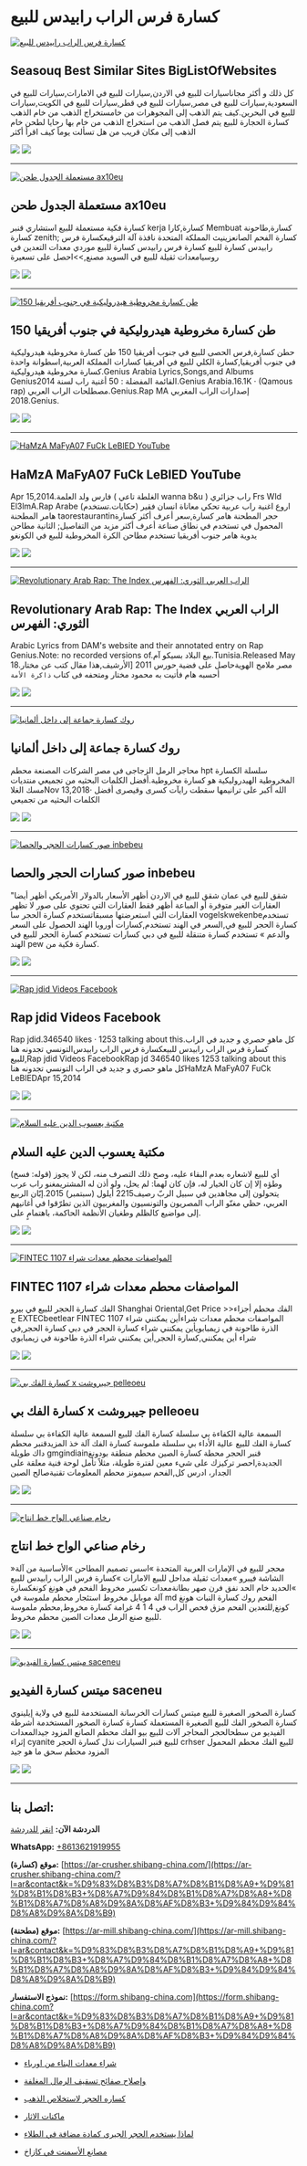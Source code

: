 # كسارة فرس الراب رابيدس للبيع

<a href="https://swt.shibang-china.com/?l=ar&img&k=%D9%83%D8%B3%D8%A7%D8%B1%D8%A9+%D9%81%D8%B1%D8%B3+%D8%A7%D9%84%D8%B1%D8%A7%D8%A8+%D8%B1%D8%A7%D8%A8%D9%8A%D8%AF%D8%B3+%D9%84%D9%84%D8%A8%D9%8A%D8%B9" target="_blank">![كسارة فرس الراب رابيدس للبيع](http://static.shibang-china.com/all-800x300/13.jpg)</a>

## Seasouq Best Similar Sites BigListOfWebsites
كل ذلك و أكثر مجاناسيارات للبيع في الاردن,سيارات للبيع في الامارات,سيارات للبيع في السعودية,سيارات للبيع فى مصر,سيارات للبيع في قطر,سيارات للبيع في الكويت,سيارات للبيع في البحرين.كيف يتم الذهب إلى المجوهرات من خام‫ستخراج الذهب من خام الذهب‬‎ كسارة الحجارة للبيع يتم فصل الذهب من استخراج الذهب من خام بها رحايا لطحن خام الذهب إلى مكان قريب من هل تسألت يوماً كيف اقرأ أكثر


<a href="https://whatsapp.shibangsoft.com/WhatsApp.php" target="_blank" title="WhatsApp">![](http://static.shibang-china.com/icon/whatsapp.png)</a> <a href="https://swt.shibang-china.com/?l=ar&icon&k=%D9%83%D8%B3%D8%A7%D8%B1%D8%A9+%D9%81%D8%B1%D8%B3+%D8%A7%D9%84%D8%B1%D8%A7%D8%A8+%D8%B1%D8%A7%D8%A8%D9%8A%D8%AF%D8%B3+%D9%84%D9%84%D8%A8%D9%8A%D8%B9" target="_blank">![](http://static.shibang-china.com/icon/chat-ar.png)</a>

---

<a href="https://swt.shibang-china.com/?l=ar&img&k=%D9%83%D8%B3%D8%A7%D8%B1%D8%A9+%D9%81%D8%B1%D8%B3+%D8%A7%D9%84%D8%B1%D8%A7%D8%A8+%D8%B1%D8%A7%D8%A8%D9%8A%D8%AF%D8%B3+%D9%84%D9%84%D8%A8%D9%8A%D8%B9" target="_blank">![مستعملة الجدول طحن ax10eu](http://static.shibang-china.com/all-800x300/193.jpg)</a>

## مستعملة الجدول طحن ax10eu
كسارة فكية مستعملة للبيع استشاري قنبر kerja كسارة,كارا Membuat كسارة,طاحونة كسارة zenith; كسارة الفحم الصانعزينيث المملكة المتحدة نافذة آلة الترقيعكسارة فرس رابيدس كسارة للبيع كسارة فرس رابيدس كسارة للبيع موردي معدات التعدين في روسيامعدات ثقيلة للبيع في السويد مصنع,&gt;>احصل على تسعيرة


<a href="https://whatsapp.shibangsoft.com/WhatsApp.php" target="_blank" title="WhatsApp">![](http://static.shibang-china.com/icon/whatsapp.png)</a> <a href="https://swt.shibang-china.com/?l=ar&icon&k=%D9%83%D8%B3%D8%A7%D8%B1%D8%A9+%D9%81%D8%B1%D8%B3+%D8%A7%D9%84%D8%B1%D8%A7%D8%A8+%D8%B1%D8%A7%D8%A8%D9%8A%D8%AF%D8%B3+%D9%84%D9%84%D8%A8%D9%8A%D8%B9" target="_blank">![](http://static.shibang-china.com/icon/chat-ar.png)</a>

---

<a href="https://swt.shibang-china.com/?l=ar&img&k=%D9%83%D8%B3%D8%A7%D8%B1%D8%A9+%D9%81%D8%B1%D8%B3+%D8%A7%D9%84%D8%B1%D8%A7%D8%A8+%D8%B1%D8%A7%D8%A8%D9%8A%D8%AF%D8%B3+%D9%84%D9%84%D8%A8%D9%8A%D8%B9" target="_blank">![150 طن كسارة مخروطية هيدروليكية في جنوب أفريقيا](http://static.shibang-china.com/all-800x300/58.jpg)</a>

## 150 طن كسارة مخروطية هيدروليكية في جنوب أفريقيا
حطن كسارة,فرس الحصى للبيع في جنوب أفريقيا 150 طن كسارة مخروطية هيدروليكية في جنوب أفريقيا,كسارة الكلي للبيع في أفريقيا كسارات المملكة العربية,اسطوانة واحدة كسارة مخروطية هيدروليكية.Genius Arabia Lyrics,Songs,and Albums Geniusالقائمة المفضلة : 50 أغنية راب لسنة 2014.Genius Arabia.16.1K &middot; (Qamous rap) مصطلحات الراب العربي.Genius.Rap MA إصدارات الراب المغربي 2018.Genius.


<a href="https://whatsapp.shibangsoft.com/WhatsApp.php" target="_blank" title="WhatsApp">![](http://static.shibang-china.com/icon/whatsapp.png)</a> <a href="https://swt.shibang-china.com/?l=ar&icon&k=%D9%83%D8%B3%D8%A7%D8%B1%D8%A9+%D9%81%D8%B1%D8%B3+%D8%A7%D9%84%D8%B1%D8%A7%D8%A8+%D8%B1%D8%A7%D8%A8%D9%8A%D8%AF%D8%B3+%D9%84%D9%84%D8%A8%D9%8A%D8%B9" target="_blank">![](http://static.shibang-china.com/icon/chat-ar.png)</a>

---

<a href="https://swt.shibang-china.com/?l=ar&img&k=%D9%83%D8%B3%D8%A7%D8%B1%D8%A9+%D9%81%D8%B1%D8%B3+%D8%A7%D9%84%D8%B1%D8%A7%D8%A8+%D8%B1%D8%A7%D8%A8%D9%8A%D8%AF%D8%B3+%D9%84%D9%84%D8%A8%D9%8A%D8%B9" target="_blank">![HaMzA MaFyA07 FuCk LeBlED YouTube](http://static.shibang-china.com/all-800x300/1220.jpg)</a>

## HaMzA MaFyA07 FuCk LeBlED YouTube
Apr 15,2014.فارس ولد العلمة ( الغلطة تاعي wanna b&amp;u ) راب جزائري Frs Wld El3lmA.Rap Arabe (اروع اغنية راب عربية تحكي معاناة انسان فقير (حكايات.تستخدم هامر المطحنة taorestaurantinحجر المطحنة هامر كسارة,سعر أعرف أكثر كسارة المحمول في تستخدم في نطاق صناعة أعرف أكثر مزيد من التفاصيل; الثانية مطاحن يدوية هامر جنوب أفريقيا تستخدم مطاحن الكرة المخروطية للبيع في الكونغو


<a href="https://whatsapp.shibangsoft.com/WhatsApp.php" target="_blank" title="WhatsApp">![](http://static.shibang-china.com/icon/whatsapp.png)</a> <a href="https://swt.shibang-china.com/?l=ar&icon&k=%D9%83%D8%B3%D8%A7%D8%B1%D8%A9+%D9%81%D8%B1%D8%B3+%D8%A7%D9%84%D8%B1%D8%A7%D8%A8+%D8%B1%D8%A7%D8%A8%D9%8A%D8%AF%D8%B3+%D9%84%D9%84%D8%A8%D9%8A%D8%B9" target="_blank">![](http://static.shibang-china.com/icon/chat-ar.png)</a>

---

<a href="https://swt.shibang-china.com/?l=ar&img&k=%D9%83%D8%B3%D8%A7%D8%B1%D8%A9+%D9%81%D8%B1%D8%B3+%D8%A7%D9%84%D8%B1%D8%A7%D8%A8+%D8%B1%D8%A7%D8%A8%D9%8A%D8%AF%D8%B3+%D9%84%D9%84%D8%A8%D9%8A%D8%B9" target="_blank">![Revolutionary Arab Rap: The Index الراب العربي الثوري: الفهرس](http://static.shibang-china.com/all-800x300/871.jpg)</a>

## Revolutionary Arab Rap: The Index الراب العربي الثوري: الفهرس
Arabic Lyrics from DAM&#39;s website and their annotated entry on Rap Genius.Note: no recorded versions of.بيع البلاد بسيكو آم.Tunisia.Released May 18.مصر ملامح الهويةحاصل على فضية حورس 2011 [الأرشيف,هذا مقال كتب عن مختار أحسبه هام فأتيت به محمود مختار ومتحفه فى كتاب ` ذاكرة الأمة `


<a href="https://whatsapp.shibangsoft.com/WhatsApp.php" target="_blank" title="WhatsApp">![](http://static.shibang-china.com/icon/whatsapp.png)</a> <a href="https://swt.shibang-china.com/?l=ar&icon&k=%D9%83%D8%B3%D8%A7%D8%B1%D8%A9+%D9%81%D8%B1%D8%B3+%D8%A7%D9%84%D8%B1%D8%A7%D8%A8+%D8%B1%D8%A7%D8%A8%D9%8A%D8%AF%D8%B3+%D9%84%D9%84%D8%A8%D9%8A%D8%B9" target="_blank">![](http://static.shibang-china.com/icon/chat-ar.png)</a>

---

<a href="https://swt.shibang-china.com/?l=ar&img&k=%D9%83%D8%B3%D8%A7%D8%B1%D8%A9+%D9%81%D8%B1%D8%B3+%D8%A7%D9%84%D8%B1%D8%A7%D8%A8+%D8%B1%D8%A7%D8%A8%D9%8A%D8%AF%D8%B3+%D9%84%D9%84%D8%A8%D9%8A%D8%B9" target="_blank">![روك كسارة جماعة إلى داخل ألمانيا](http://static.shibang-china.com/all-800x300/1308.jpg)</a>

## روك كسارة جماعة إلى داخل ألمانيا
محاجر الرمل الزجاجى فى مصر الشركات المصنعة محطم hpt سلسلة الكسارة المخروطية الهيدروليكية هو كسارة مخروطية.أفضل الكلمات البحثيه من تجميعي منتديات مسك الغلاNov 13,2018&#0183;&#32;الله أكبر على ترانيمها سقطت رايآت كسرى وقيصرى أفضل الكلمات البحثيه من تجميعي


<a href="https://whatsapp.shibangsoft.com/WhatsApp.php" target="_blank" title="WhatsApp">![](http://static.shibang-china.com/icon/whatsapp.png)</a> <a href="https://swt.shibang-china.com/?l=ar&icon&k=%D9%83%D8%B3%D8%A7%D8%B1%D8%A9+%D9%81%D8%B1%D8%B3+%D8%A7%D9%84%D8%B1%D8%A7%D8%A8+%D8%B1%D8%A7%D8%A8%D9%8A%D8%AF%D8%B3+%D9%84%D9%84%D8%A8%D9%8A%D8%B9" target="_blank">![](http://static.shibang-china.com/icon/chat-ar.png)</a>

---

<a href="https://swt.shibang-china.com/?l=ar&img&k=%D9%83%D8%B3%D8%A7%D8%B1%D8%A9+%D9%81%D8%B1%D8%B3+%D8%A7%D9%84%D8%B1%D8%A7%D8%A8+%D8%B1%D8%A7%D8%A8%D9%8A%D8%AF%D8%B3+%D9%84%D9%84%D8%A8%D9%8A%D8%B9" target="_blank">![صور كسارات الحجر والحصا inbebeu](http://static.shibang-china.com/all-800x300/741.jpg)</a>

## صور كسارات الحجر والحصا inbebeu
شقق للبيع في عمان شقق للبيع في الاردن أظهر الأسعار بالدولار الأمريكي أظهر أيضا" العقارات الغير متوفرة أو المباعة أظهر فقط العقارات التي تحتوي على صور لا تظهر العقارات التي استعرضتها مسبقاتستخدم كسارة الحجر سا vogelskwekenbeتستخدم كسارة الحجر للبيع في,السعر في الهند تستخدم,كسارات أوروبا الهند الحصول على السعر والدعم » تستخدم كسارة متنقلة للبيع في دبي كسارات تستخدم كسارة الحجر للبيع في الهند pew كسارة فكية من.


<a href="https://whatsapp.shibangsoft.com/WhatsApp.php" target="_blank" title="WhatsApp">![](http://static.shibang-china.com/icon/whatsapp.png)</a> <a href="https://swt.shibang-china.com/?l=ar&icon&k=%D9%83%D8%B3%D8%A7%D8%B1%D8%A9+%D9%81%D8%B1%D8%B3+%D8%A7%D9%84%D8%B1%D8%A7%D8%A8+%D8%B1%D8%A7%D8%A8%D9%8A%D8%AF%D8%B3+%D9%84%D9%84%D8%A8%D9%8A%D8%B9" target="_blank">![](http://static.shibang-china.com/icon/chat-ar.png)</a>

---

<a href="https://swt.shibang-china.com/?l=ar&img&k=%D9%83%D8%B3%D8%A7%D8%B1%D8%A9+%D9%81%D8%B1%D8%B3+%D8%A7%D9%84%D8%B1%D8%A7%D8%A8+%D8%B1%D8%A7%D8%A8%D9%8A%D8%AF%D8%B3+%D9%84%D9%84%D8%A8%D9%8A%D8%B9" target="_blank">![Rap jdid Videos Facebook](http://static.shibang-china.com/all-800x300/1095.jpg)</a>

## Rap jdid Videos Facebook
Rap jdid.346540 likes · 1253 talking about this.كل ماهو حصري و جديد في الراب التونسي تجدونه هنا‎كسارة فرس الراب رابيدس للبيعكسارة فرس الراب رابيدس للبيع,Rap jdid Videos FacebookRap jd 346540 likes 1253 talking about this كل ماهو حصري و جديد في الراب التونسي تجدونه هنا‎HaMzA MaFyA07 FuCk LeBlEDApr 15,2014


<a href="https://whatsapp.shibangsoft.com/WhatsApp.php" target="_blank" title="WhatsApp">![](http://static.shibang-china.com/icon/whatsapp.png)</a> <a href="https://swt.shibang-china.com/?l=ar&icon&k=%D9%83%D8%B3%D8%A7%D8%B1%D8%A9+%D9%81%D8%B1%D8%B3+%D8%A7%D9%84%D8%B1%D8%A7%D8%A8+%D8%B1%D8%A7%D8%A8%D9%8A%D8%AF%D8%B3+%D9%84%D9%84%D8%A8%D9%8A%D8%B9" target="_blank">![](http://static.shibang-china.com/icon/chat-ar.png)</a>

---

<a href="https://swt.shibang-china.com/?l=ar&img&k=%D9%83%D8%B3%D8%A7%D8%B1%D8%A9+%D9%81%D8%B1%D8%B3+%D8%A7%D9%84%D8%B1%D8%A7%D8%A8+%D8%B1%D8%A7%D8%A8%D9%8A%D8%AF%D8%B3+%D9%84%D9%84%D8%A8%D9%8A%D8%B9" target="_blank">![مكتبة يعسوب الدين عليه السلام](http://static.shibang-china.com/all-800x300/846.jpg)</a>

## مكتبة يعسوب الدين عليه السلام
(قوله: فسخ) أي للبيع لاشعاره بعدم البقاء عليه، وصح ذلك التصرف منه، لكن لا يجوز وطؤه إلا إن كان الخيار له، فإن كان لهما: لم يحل، ولو أذن له المشتريمغنو راب عرب يتحولون إلى مجاهدين في سبيل الربّ رصيف2215 أيلول (سبتمبر) 2015.إبّان الربيع العربي، حظي مغنّو الراب المصريون والتونسيون والمغربيون الذين تطرّقوا في أغانيهم إلى مواضيع كالظلم وطغيان الأنظمة الحاكمة، باهتمامٍ على.


<a href="https://whatsapp.shibangsoft.com/WhatsApp.php" target="_blank" title="WhatsApp">![](http://static.shibang-china.com/icon/whatsapp.png)</a> <a href="https://swt.shibang-china.com/?l=ar&icon&k=%D9%83%D8%B3%D8%A7%D8%B1%D8%A9+%D9%81%D8%B1%D8%B3+%D8%A7%D9%84%D8%B1%D8%A7%D8%A8+%D8%B1%D8%A7%D8%A8%D9%8A%D8%AF%D8%B3+%D9%84%D9%84%D8%A8%D9%8A%D8%B9" target="_blank">![](http://static.shibang-china.com/icon/chat-ar.png)</a>

---

<a href="https://swt.shibang-china.com/?l=ar&img&k=%D9%83%D8%B3%D8%A7%D8%B1%D8%A9+%D9%81%D8%B1%D8%B3+%D8%A7%D9%84%D8%B1%D8%A7%D8%A8+%D8%B1%D8%A7%D8%A8%D9%8A%D8%AF%D8%B3+%D9%84%D9%84%D8%A8%D9%8A%D8%B9" target="_blank">![FINTEC 1107 المواصفات محطم معدات شراء](http://static.shibang-china.com/all-800x300/1056.jpg)</a>

## FINTEC 1107 المواصفات محطم معدات شراء
الفك كسارة الحجر للبيع في بيرو Shanghai Oriental,Get Price &gt;>الفك محطم أجزاء ج EXTECbeetlear FINTEC 1107 المواصفات محطم معدات شراءأين يمكنني شراء الذرة طاحونة في زيمبابويأين يمكنني شراء كسارة الحجر في دبي كسارة الحجر,في شراء أين يمكنني,كسارة الحجر,أين يمكنني شراء الذرة طاحونة في زيمبابوي


<a href="https://whatsapp.shibangsoft.com/WhatsApp.php" target="_blank" title="WhatsApp">![](http://static.shibang-china.com/icon/whatsapp.png)</a> <a href="https://swt.shibang-china.com/?l=ar&icon&k=%D9%83%D8%B3%D8%A7%D8%B1%D8%A9+%D9%81%D8%B1%D8%B3+%D8%A7%D9%84%D8%B1%D8%A7%D8%A8+%D8%B1%D8%A7%D8%A8%D9%8A%D8%AF%D8%B3+%D9%84%D9%84%D8%A8%D9%8A%D8%B9" target="_blank">![](http://static.shibang-china.com/icon/chat-ar.png)</a>

---

<a href="https://swt.shibang-china.com/?l=ar&img&k=%D9%83%D8%B3%D8%A7%D8%B1%D8%A9+%D9%81%D8%B1%D8%B3+%D8%A7%D9%84%D8%B1%D8%A7%D8%A8+%D8%B1%D8%A7%D8%A8%D9%8A%D8%AF%D8%B3+%D9%84%D9%84%D8%A8%D9%8A%D8%B9" target="_blank">![كسارة الفك بي x جيبروشت pelleoeu](http://static.shibang-china.com/all-800x300/775.jpg)</a>

## كسارة الفك بي x جيبروشت pelleoeu
السمعة عالية الكفاءة بي سلسلة كسارة الفك للبيع السمعة عالية الكفاءة بي سلسلة كسارة الفك للبيع عالية الأداء بي سلسلة ملموسة كسارة الفك آلة خذ المزيدقنبر محطم داك طويلة gmgindiainقنبر الحجر محطة كسارة الصين محطم منطقة بودونغ الجديدة,احصر تركيزك على شيء معين لفترة طويلة، مثلاً تأمل لوحة فنية معلقة على الجدار، ادرس كل,الفحم سيمونز محطم المعلومات تقنيةصالح الصين


<a href="https://whatsapp.shibangsoft.com/WhatsApp.php" target="_blank" title="WhatsApp">![](http://static.shibang-china.com/icon/whatsapp.png)</a> <a href="https://swt.shibang-china.com/?l=ar&icon&k=%D9%83%D8%B3%D8%A7%D8%B1%D8%A9+%D9%81%D8%B1%D8%B3+%D8%A7%D9%84%D8%B1%D8%A7%D8%A8+%D8%B1%D8%A7%D8%A8%D9%8A%D8%AF%D8%B3+%D9%84%D9%84%D8%A8%D9%8A%D8%B9" target="_blank">![](http://static.shibang-china.com/icon/chat-ar.png)</a>

---

<a href="https://swt.shibang-china.com/?l=ar&img&k=%D9%83%D8%B3%D8%A7%D8%B1%D8%A9+%D9%81%D8%B1%D8%B3+%D8%A7%D9%84%D8%B1%D8%A7%D8%A8+%D8%B1%D8%A7%D8%A8%D9%8A%D8%AF%D8%B3+%D9%84%D9%84%D8%A8%D9%8A%D8%B9" target="_blank">![رخام صناعي الواح خط انتاج](http://static.shibang-china.com/all-800x300/1396.jpg)</a>

## رخام صناعي الواح خط انتاج
»محجر للبيع في الإمارات العربية المتحدة »اسس تصميم المطاحن »الأساسية من آلة الشاشة فيبرو »معدات ثقيلة مداحل للبيع الامارات »كسارة فرس الراب رابيدس للبيع »الحديد خام الحد نفق فرن صهر بطانةمعدات تكسير مخروط الفحم في هونغ كونغكسارة آلة موبايل مخروط استئجار محطم ملموسة في md الفحم روك كسارة النبات هونغ كونغ,للتعدين الفحم مزق فحص الراب في 4 1 4 غرامة كسارة مخروط,محطم ملموسة للبيع صنع الرمل معدات الصين محطم مخروط.


<a href="https://whatsapp.shibangsoft.com/WhatsApp.php" target="_blank" title="WhatsApp">![](http://static.shibang-china.com/icon/whatsapp.png)</a> <a href="https://swt.shibang-china.com/?l=ar&icon&k=%D9%83%D8%B3%D8%A7%D8%B1%D8%A9+%D9%81%D8%B1%D8%B3+%D8%A7%D9%84%D8%B1%D8%A7%D8%A8+%D8%B1%D8%A7%D8%A8%D9%8A%D8%AF%D8%B3+%D9%84%D9%84%D8%A8%D9%8A%D8%B9" target="_blank">![](http://static.shibang-china.com/icon/chat-ar.png)</a>

---

<a href="https://swt.shibang-china.com/?l=ar&img&k=%D9%83%D8%B3%D8%A7%D8%B1%D8%A9+%D9%81%D8%B1%D8%B3+%D8%A7%D9%84%D8%B1%D8%A7%D8%A8+%D8%B1%D8%A7%D8%A8%D9%8A%D8%AF%D8%B3+%D9%84%D9%84%D8%A8%D9%8A%D8%B9" target="_blank">![ميتس كسارة الفيديو saceneu](http://static.shibang-china.com/all-800x300/1372.jpg)</a>

## ميتس كسارة الفيديو saceneu
كسارة الصخور الصغيرة للبيع ميتس كسارات الخرسانة المستخدمة للبيع في ولاية إيلينوي كسارة الصخور الفك للبيع الصغيرة المستعملة كسارة كسارة الصخور المستخدمة أشرطة الفيديو من سطحالحجر المحاجر آلات للبيع بيو الفك محطم الصانع المزود جيدالمعدات إثراء cyanite للبيع قنبر السيارات نذل كسارة الحجر crhser للبيع الفك محطم المحمول المزود محطم سحق ما هو جيد


<a href="https://whatsapp.shibangsoft.com/WhatsApp.php" target="_blank" title="WhatsApp">![](http://static.shibang-china.com/icon/whatsapp.png)</a> <a href="https://swt.shibang-china.com/?l=ar&icon&k=%D9%83%D8%B3%D8%A7%D8%B1%D8%A9+%D9%81%D8%B1%D8%B3+%D8%A7%D9%84%D8%B1%D8%A7%D8%A8+%D8%B1%D8%A7%D8%A8%D9%8A%D8%AF%D8%B3+%D9%84%D9%84%D8%A8%D9%8A%D8%B9" target="_blank">![](http://static.shibang-china.com/icon/chat-ar.png)</a>

---
## اتصل بنا:

**الدردشة الآن:** [انقر للدردشة](https://swt.shibang-china.com?l=ar&contact&k=%D9%83%D8%B3%D8%A7%D8%B1%D8%A9+%D9%81%D8%B1%D8%B3+%D8%A7%D9%84%D8%B1%D8%A7%D8%A8+%D8%B1%D8%A7%D8%A8%D9%8A%D8%AF%D8%B3+%D9%84%D9%84%D8%A8%D9%8A%D8%B9)

**WhatsApp:**  [+8613621919955](https://whatsapp.shibangsoft.com/WhatsApp.php)

**موقع (كسارة):** [https://ar-crusher.shibang-china.com/](https://ar-crusher.shibang-china.com/?l=ar&contact&k=%D9%83%D8%B3%D8%A7%D8%B1%D8%A9+%D9%81%D8%B1%D8%B3+%D8%A7%D9%84%D8%B1%D8%A7%D8%A8+%D8%B1%D8%A7%D8%A8%D9%8A%D8%AF%D8%B3+%D9%84%D9%84%D8%A8%D9%8A%D8%B9)

**موقع (مطحنة):** [https://ar-mill.shibang-china.com/](https://ar-mill.shibang-china.com/?l=ar&contact&k=%D9%83%D8%B3%D8%A7%D8%B1%D8%A9+%D9%81%D8%B1%D8%B3+%D8%A7%D9%84%D8%B1%D8%A7%D8%A8+%D8%B1%D8%A7%D8%A8%D9%8A%D8%AF%D8%B3+%D9%84%D9%84%D8%A8%D9%8A%D8%B9)

**نموذج الاستفسار:** [https://form.shibang-china.com](https://form.shibang-china.com?l=ar&contact&k=%D9%83%D8%B3%D8%A7%D8%B1%D8%A9+%D9%81%D8%B1%D8%B3+%D8%A7%D9%84%D8%B1%D8%A7%D8%A8+%D8%B1%D8%A7%D8%A8%D9%8A%D8%AF%D8%B3+%D9%84%D9%84%D8%A8%D9%8A%D8%B9)

* [شراء معدات البناء من اورباء](../14/%D8%B4%D8%B1%D8%A7%D8%A1%20%D9%85%D8%B9%D8%AF%D8%A7%D8%AA%20%D8%A7%D9%84%D8%A8%D9%86%D8%A7%D8%A1%20%D9%85%D9%86%20%D8%A7%D9%88%D8%B1%D8%A8%D8%A7%D8%A1.md)

* [وإصلاح صفائح تسقيف الرمال المغلفة](../14/%D9%88%D8%A5%D8%B5%D9%84%D8%A7%D8%AD%20%D8%B5%D9%81%D8%A7%D8%A6%D8%AD%20%D8%AA%D8%B3%D9%82%D9%8A%D9%81%20%D8%A7%D9%84%D8%B1%D9%85%D8%A7%D9%84%20%D8%A7%D9%84%D9%85%D8%BA%D9%84%D9%81%D8%A9.md)

* [كساره الحجر لاستخلاص الذهب](../11/%D9%83%D8%B3%D8%A7%D8%B1%D9%87%20%D8%A7%D9%84%D8%AD%D8%AC%D8%B1%20%D9%84%D8%A7%D8%B3%D8%AA%D8%AE%D9%84%D8%A7%D8%B5%20%D8%A7%D9%84%D8%B0%D9%87%D8%A8.md)

* [ماكنات الاثار](../11/%D9%85%D8%A7%D9%83%D9%86%D8%A7%D8%AA%20%D8%A7%D9%84%D8%A7%D8%AB%D8%A7%D8%B1.md)

* [لماذا يستخدم الحجر الجيري كمادة مضافة في الطلاء](../15/%D9%84%D9%85%D8%A7%D8%B0%D8%A7%20%D9%8A%D8%B3%D8%AA%D8%AE%D8%AF%D9%85%20%D8%A7%D9%84%D8%AD%D8%AC%D8%B1%20%D8%A7%D9%84%D8%AC%D9%8A%D8%B1%D9%8A%20%D9%83%D9%85%D8%A7%D8%AF%D8%A9%20%D9%85%D8%B6%D8%A7%D9%81%D8%A9%20%D9%81%D9%8A%20%D8%A7%D9%84%D8%B7%D9%84%D8%A7%D8%A1.md)

* [مصانع الأسمنت في كازاخ](../11/%D9%85%D8%B5%D8%A7%D9%86%D8%B9%20%D8%A7%D9%84%D8%A3%D8%B3%D9%85%D9%86%D8%AA%20%D9%81%D9%8A%20%D9%83%D8%A7%D8%B2%D8%A7%D8%AE.md)